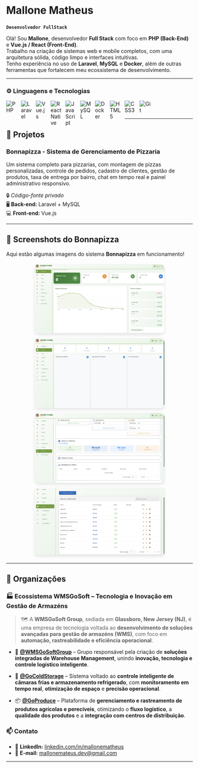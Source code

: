 # Mallone Matheus

**`Desenvolvedor FullStack`**

Olá! Sou **Mallone**, desenvolvedor **Full Stack** com foco em **PHP (Back-End)** e **Vue.js / React (Front-End)**.  
Trabalho na criação de sistemas web e mobile completos, com uma arquitetura sólida, código limpo e interfaces intuitivas.  
Tenho experiência no uso de **Laravel**, **MySQL** e **Docker**, além de outras ferramentas que fortalecem meu ecossistema de desenvolvimento.

---

### ⚙️ Linguagens e Tecnologias

<img align="left" alt="PHP" title="PHP" width="30px" style="padding-right: 10px;" src="https://cdn.jsdelivr.net/gh/devicons/devicon@latest/icons/php/php-original.svg"/>
<img align="left" alt="Laravel" title="Laravel" width="30px" style="padding-right: 10px;" src="https://cdn.jsdelivr.net/gh/devicons/devicon@latest/icons/laravel/laravel-original.svg"/>
<img align="left" alt="Vue.js" title="Vue.js" width="30px" style="padding-right: 10px;" src="https://cdn.jsdelivr.net/gh/devicons/devicon@latest/icons/vuejs/vuejs-original.svg"/>
<img align="left" alt="React Native" title="React Native" width="30px" style="padding-right: 10px;" src="https://cdn.jsdelivr.net/gh/devicons/devicon@latest/icons/react/react-original.svg"/>
<img align="left" alt="JavaScript" title="JavaScript" width="30px" style="padding-right: 10px;" src="https://cdn.jsdelivr.net/gh/devicons/devicon@latest/icons/javascript/javascript-original.svg"/>
<img align="left" alt="MySQL" title="MySQL" width="30px" style="padding-right: 10px;" src="https://cdn.jsdelivr.net/gh/devicons/devicon@latest/icons/mysql/mysql-original.svg"/>
<img align="left" alt="Docker" title="Docker" width="30px" style="padding-right: 10px;" src="https://cdn.jsdelivr.net/gh/devicons/devicon@latest/icons/docker/docker-original.svg"/>
<img align="left" alt="HTML5" title="HTML5" width="30px" style="padding-right: 10px;" src="https://cdn.jsdelivr.net/gh/devicons/devicon@latest/icons/html5/html5-original.svg"/>
<img align="left" alt="CSS3" title="CSS3" width="30px" style="padding-right: 10px;" src="https://cdn.jsdelivr.net/gh/devicons/devicon@latest/icons/css3/css3-original.svg"/>
<img align="left" alt="Git" title="Git" width="30px" style="padding-right: 10px;" src="https://cdn.jsdelivr.net/gh/devicons/devicon@latest/icons/git/git-original.svg"/>

<br/>
<br/>

---

## 🍕 Projetos

### Bonnapizza - Sistema de Gerenciamento de Pizzaria

Um sistema completo para pizzarias, com montagem de pizzas personalizadas, controle de pedidos, cadastro de clientes, gestão de produtos, taxa de entrega por bairro, chat em tempo real e painel administrativo responsivo.

🔒 _Código-fonte privado_  
🖥️ **Back-end:** Laravel + MySQL  
💻 **Front-end:** Vue.js

---

## 🍕 Screenshots do Bonnapizza

Aqui estão algumas imagens do sistema **Bonnapizza** em funcionamento!

<div align="center">
  <a href="src/assets/dashboard.jpg" target="_blank">
    <img src="src/assets/dashboard.jpg" alt="Bonnapizza - Dashboard Principal" width="350" style="margin: 5px; border-radius: 10px; box-shadow: 0 4px 8px rgba(0,0,0,0.1); cursor: pointer; transition: transform 0.2s ease;"/>
  </a>
  <a href="src/assets/pedidos.jpg" target="_blank">
    <img src="src/assets/pedidos.jpg" alt="Bonnapizza - Sistema de Pedidos" width="350" style="margin: 5px; border-radius: 10px; box-shadow: 0 4px 8px rgba(0,0,0,0.1); cursor: pointer; transition: transform 0.2s ease;"/>
  </a>
  <a href="src/assets/relatorios.jpg" target="_blank">
    <img src="src/assets/relatorios.jpg" alt="Bonnapizza - Relatórios e Análises" width="350" style="margin: 5px; border-radius: 10px; box-shadow: 0 4px 8px rgba(0,0,0,0.1); cursor: pointer; transition: transform 0.2s ease;"/>
  </a>
  <a href="src/assets/bairros.jpg" target="_blank">
    <img src="src/assets/bairros.jpg" alt="Bonnapizza - Gestão de Bairros" width="350" style="margin: 5px; border-radius: 5px; box-shadow: 0 4px 8px rgba(0,0,0,0.1); cursor: pointer; transition: transform 0.2s ease;"/>
  </a>
</div>

---

## 🏢 Organizações

### 🏭 Ecossistema WMSGoSoft – Tecnologia e Inovação em Gestão de Armazéns

> 🗺️ A **WMSGoSoft Group**, sediada em **Glassboro, New Jersey (NJ)**, é uma empresa de tecnologia voltada ao **desenvolvimento de soluções avançadas para gestão de armazéns (WMS)**, com foco em **automação, rastreabilidade e eficiência operacional**.

- 🧠 **[@WMSGoSoftGroup](https://github.com/wmsgosoftware)** – Grupo responsável pela criação de **soluções integradas de Warehouse Management**, unindo **inovação, tecnologia e controle logístico inteligente**.

- 🚀 **[@GoColdStorage](https://github.com/gocoldstorage)** – Sistema voltado ao **controle inteligente de câmaras frias e armazenamento refrigerado**, com **monitoramento em tempo real**, **otimização de espaço** e **precisão operacional**.

- 📦 **[@GoProduce](https://github.com/goproduce)** – Plataforma de **gerenciamento e rastreamento de produtos agrícolas e perecíveis**, otimizando o **fluxo logístico**, a **qualidade dos produtos** e a **integração com centros de distribuição**.

### 📫 Contato

- 💼 **LinkedIn:** <a href="https://www.linkedin.com/in/mallonematheus" target="_blank">linkedin.com/in/mallonematheus</a>
- 📧 **E-mail:** <a href="mallonemateus.dev@gmail.com" target="_blank">mallonemateus.dev@gmail.com</a>

---
